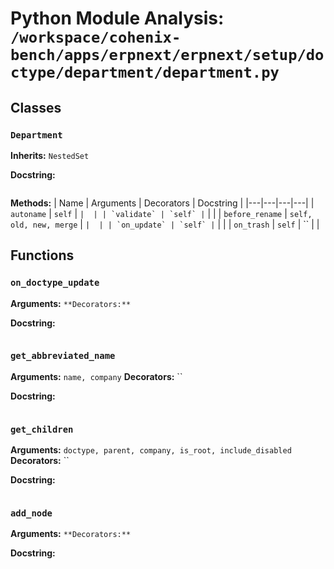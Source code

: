 # Python Module Analysis: `/workspace/cohenix-bench/apps/erpnext/erpnext/setup/doctype/department/department.py`

## Classes

### `Department`
**Inherits:** `NestedSet`


**Docstring:**
```

```

**Methods:**
| Name | Arguments | Decorators | Docstring |
|---|---|---|---|
| `autoname` | `self` | `` |  |
| `validate` | `self` | `` |  |
| `before_rename` | `self, old, new, merge` | `` |  |
| `on_update` | `self` | `` |  |
| `on_trash` | `self` | `` |  |





## Functions

### `on_doctype_update`
**Arguments:** ``
**Decorators:** ``

**Docstring:**
```

```
### `get_abbreviated_name`
**Arguments:** `name, company`
**Decorators:** ``

**Docstring:**
```

```
### `get_children`
**Arguments:** `doctype, parent, company, is_root, include_disabled`
**Decorators:** ``

**Docstring:**
```

```
### `add_node`
**Arguments:** ``
**Decorators:** ``

**Docstring:**
```

```

